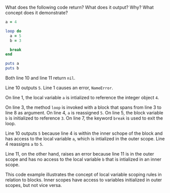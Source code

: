 What does the following code return? What does it output? Why? What concept does it demonstrate?
```ruby
a = 4

loop do
  a = 5
  b = 3

  break
end

puts a
puts b
```
Both line 10 and line 11 return `nil`.

Line 10 outputs `5`. Line 1 causes an error, `NameError`.

On line 1, the local variable `a` is intialized to reference the integer object `4`.

On line 3, the method `loop` is invoked with a block that spans from line 3 to line 8 as argument. On line 4, `a` is reassigned `5`. On line 5, the block variable `b` is initialized to reference `3`. On line 7, the keyword `break` is used to exit the loop.

Line 10 outputs `5` because line 4 is within the inner schope of the block and has access to the local variable `a`, which is intialized in the outer scope. Line 4 reassigns `a` to `5`.

Line 11, on the other hand, raises an error because line 11 is in the outer scope and has no access to the local variable `b` that is intialized in an inner scope.

This code example illustrates the concept of local variable scoping rules in relation to blocks. Inner scopes have access to variables initialized in outer scopes, but not vice versa.
